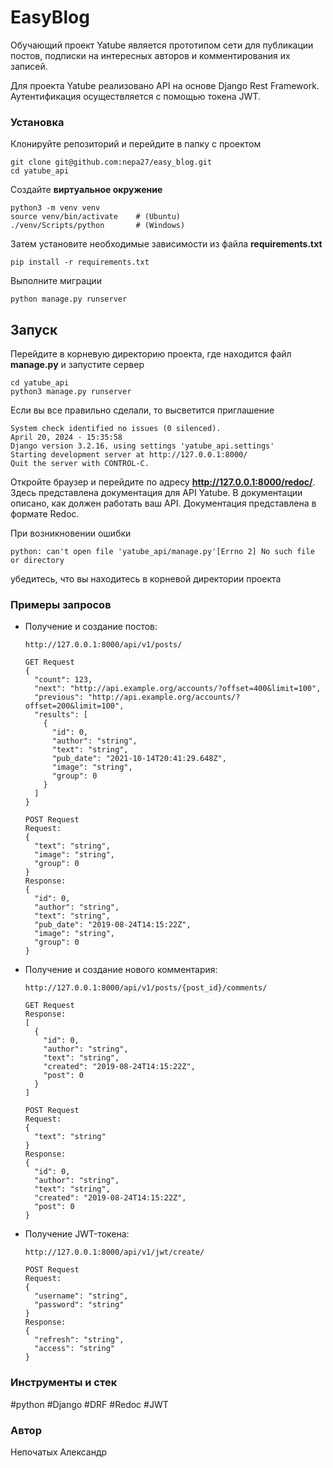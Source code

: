 # EasyBlog

Обучающий проект Yatube является прототипом сети для публикации постов,
подписки на интересных авторов и комментирования их 
записей.

Для проекта Yatube реализовано API на основе Django Rest Framework.
Аутентификация осуществляется с помощью токена JWT.

### Установка

Клонируйте репозиторий и перейдите в папку с проектом
```
git clone git@github.com:nepa27/easy_blog.git
cd yatube_api
```
Создайте **виртуальное окружение**
```
python3 -m venv venv
source venv/bin/activate    # (Ubuntu)
./venv/Scripts/python       # (Windows)
```
Затем установите необходимые зависимости из файла **requirements.txt**
```
pip install -r requirements.txt
```
Выполните миграции
```
python manage.py runserver
```

## Запуск

Перейдите в корневую директорию проекта, где находится файл **manage.py**
и запустите сервер
```
cd yatube_api
python3 manage.py runserver
```
Если вы все правильно сделали, то высветится приглашение
```
System check identified no issues (0 silenced).
April 20, 2024 - 15:35:58
Django version 3.2.16, using settings 'yatube_api.settings'
Starting development server at http://127.0.0.1:8000/
Quit the server with CONTROL-C.
```
Откройте браузер и перейдите по адресу **http://127.0.0.1:8000/redoc/**.
Здесь представлена документация для API Yatube. В документации описано, как должен работать ваш API.
Документация представлена в формате Redoc.


При возникновении ошибки
```
python: can't open file 'yatube_api/manage.py'[Errno 2] No such file or directory
```
убедитесь, что вы находитесь в корневой директории проекта

### Примеры запросов 
* Получение и создание постов: 
  ```
  http://127.0.0.1:8000/api/v1/posts/
  
  GET Request
  {
    "count": 123,
    "next": "http://api.example.org/accounts/?offset=400&limit=100",
    "previous": "http://api.example.org/accounts/?offset=200&limit=100",
    "results": [
      {
        "id": 0,
        "author": "string",
        "text": "string",
        "pub_date": "2021-10-14T20:41:29.648Z",
        "image": "string",
        "group": 0
      }
    ]
  }
  
  POST Request
  Request:
  {
    "text": "string",
    "image": "string",
    "group": 0
  }
  Response:
  {
    "id": 0,
    "author": "string",
    "text": "string",
    "pub_date": "2019-08-24T14:15:22Z",
    "image": "string",
    "group": 0
  }
  ```
* Получение и создание нового комментария: 
  ```
  http://127.0.0.1:8000/api/v1/posts/{post_id}/comments/
  
  GET Request
  Response:
  [
    {
      "id": 0,
      "author": "string",
      "text": "string",
      "created": "2019-08-24T14:15:22Z",
      "post": 0
    }
  ]
  
  POST Request
  Request:
  {
    "text": "string"
  }
  Response:
  {
    "id": 0,
    "author": "string",
    "text": "string",
    "created": "2019-08-24T14:15:22Z",
    "post": 0
  }
  ```
* Получение JWT-токена:
  ```
  http://127.0.0.1:8000/api/v1/jwt/create/
  
  POST Request
  Request:
  {
    "username": "string",
    "password": "string"
  }
  Response:
  {
    "refresh": "string",
    "access": "string"
  }

  ```
  
### Инструменты и стек
#python #Django #DRF #Redoc #JWT

### Автор
Непочатых Александр
